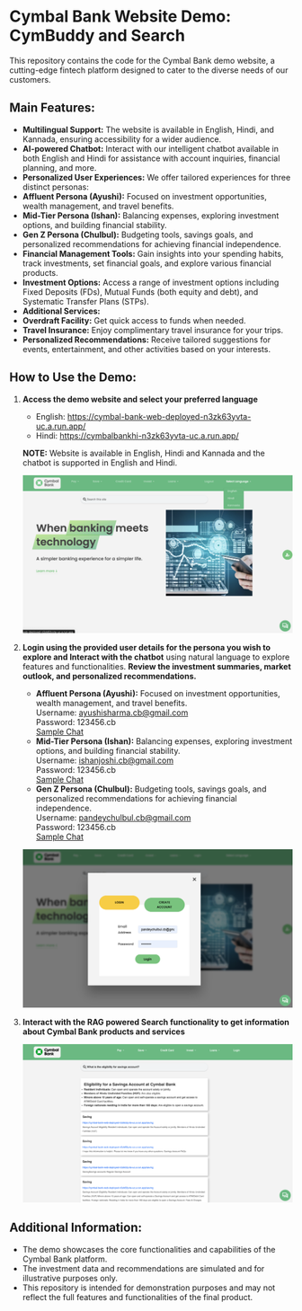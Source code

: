 # Cymbal Bank Website Demo: CymBuddy and Search

This repository contains the code for the Cymbal Bank demo website, a cutting-edge fintech platform designed to cater to the diverse needs of our customers.

## **Main Features:**

- **Multilingual Support:** The website is available in English, Hindi, and Kannada, ensuring accessibility for a wider audience.
- **AI-powered Chatbot:** Interact with our intelligent chatbot available in both English and Hindi for assistance with account inquiries, financial planning, and more.
- **Personalized User Experiences:** We offer tailored experiences for three distinct personas:
- **Affluent Persona (Ayushi):** Focused on investment opportunities, wealth management, and travel benefits.
- **Mid-Tier Persona (Ishan):** Balancing expenses, exploring investment options, and building financial stability.
- **Gen Z Persona (Chulbul):** Budgeting tools, savings goals, and personalized recommendations for achieving financial independence.
- **Financial Management Tools:** Gain insights into your spending habits, track investments, set financial goals, and explore various financial products.
- **Investment Options:** Access a range of investment options including Fixed Deposits (FDs), Mutual Funds (both equity and debt), and Systematic Transfer Plans (STPs).
- **Additional Services:**
- **Overdraft Facility:** Get quick access to funds when needed.
- **Travel Insurance:** Enjoy complimentary travel insurance for your trips.
- **Personalized Recommendations:** Receive tailored suggestions for events, entertainment, and other activities based on your interests.

## **How to Use the Demo:**

1. **Access the demo website and select your preferred language**

   - English: <https://cymbal-bank-web-deployed-n3zk63yvta-uc.a.run.app/>
   - Hindi: <https://cymbalbankhi-n3zk63yvta-uc.a.run.app/>

   **NOTE:** Website is available in English, Hindi and Kannada and the chatbot is supported in English and Hindi.

   ![Website Homepage](files/images/cymbal_bank_homepage.png)

2. **Login using the provided user details for the persona you wish to explore and Interact with the chatbot** using natural language to explore features and functionalities. **Review the investment summaries, market outlook, and personalized recommendations.**

   - **Affluent Persona (Ayushi):** Focused on investment opportunities, wealth management, and travel benefits.\
     Username: <ayushisharma.cb@gmail.com>\
     Password: 123456.cb\
     [Sample Chat](files/sample_chat_scripts/affluent_persona_ayushi.md)
   - **Mid-Tier Persona (Ishan):** Balancing expenses, exploring investment options, and building financial stability.\
     Username: <ishanjoshi.cb@gmail.com>\
     Password: 123456.cb\
     [Sample Chat](files/sample_chat_scripts/midtier_persona_ishan.md)
   - **Gen Z Persona (Chulbul):** Budgeting tools, savings goals, and personalized recommendations for achieving financial independence.\
     Username: <pandeychulbul.cb@gmail.com>\
     Password: 123456.cb\
     [Sample Chat](files/sample_chat_scripts/genz_persona_chulbul.md)

   ![Login](files/images/cymbal_bank_login.png)

3. **Interact with the RAG powered Search functionality to get information about Cymbal Bank products and services**

   ![Search](files/images/cymbal_bank_search.png)

## **Additional Information:**

- The demo showcases the core functionalities and capabilities of the Cymbal Bank platform.
- The investment data and recommendations are simulated and for illustrative purposes only.
- This repository is intended for demonstration purposes and may not reflect the full features and functionalities of the final product.
